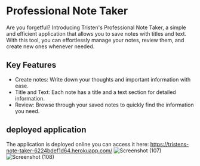 # Professional Note Taker
Are you forgetful? Introducing Tristen's Professional Note Taker, a simple and efficient application that allows you to save notes with titles and text. With this tool, you can effortlessly manage your notes, review them, and create new ones whenever needed.
## Key Features
* Create notes: Write down your thoughts and important information with ease.
* Title and Text: Each note has a title and a text section for detailed information.
* Review: Browse through your saved notes to quickly find the information you need.
## deployed application 
The application is deployed online you can access it here: https://tristens-note-taker-6224bdef1d64.herokuapp.com/
![Screenshot (107)](https://github.com/Tristenh/professional-note-taker/assets/121472192/6f70ed05-18bb-4867-9834-fb6dd84d1961)
![Screenshot (108)](https://github.com/Tristenh/professional-note-taker/assets/121472192/8854d447-8f64-4d9a-945b-efd5b607c3fa)

